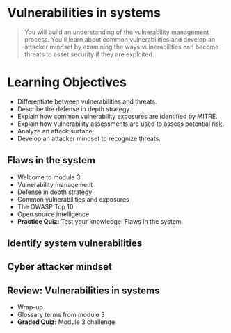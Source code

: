 # Vulnerabilities in systems
> You will build an understanding of the vulnerability management process. You'll learn about common vulnerabilities and develop an attacker mindset by examining the ways vulnerabilities can become threats to asset security if they are exploited.
# Learning Objectives
- Differentiate between vulnerabilities and threats.
- Describe the defense in depth strategy.
- Explain how common vulnerability exposures are identified by MITRE.
- Explain how vulnerability assessments are used to assess potential risk.
- Analyze an attack surface.
- Develop an attacker mindset to recognize threats.

## Flaws in the system
- Welcome to module 3
- Vulnerability management
- Defense in depth strategy
- Common vulnerabilities and exposures
- The OWASP Top 10
- Open source intelligence
- **Practice Quiz:** Test your knowledge: Flaws in the system
## Identify system vulnerabilities
## Cyber attacker mindset
## Review: Vulnerabilities in systems
- Wrap-up
- Glossary terms from module 3
- **Graded Quiz:** Module 3 challenge
